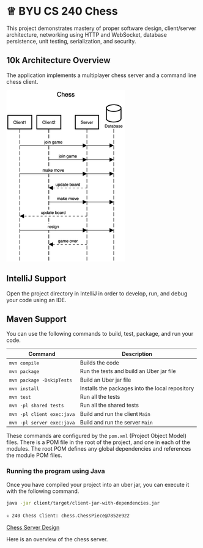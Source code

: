 # ♕ BYU CS 240 Chess

This project demonstrates mastery of proper software design, client/server architecture, networking using HTTP and WebSocket, database persistence, unit testing, serialization, and security.

## 10k Architecture Overview

The application implements a multiplayer chess server and a command line chess client.

[![Sequence Diagram](10k-architecture.png)](https://sequencediagram.org/index.html#initialData=C4S2BsFMAIGEAtIGckCh0AcCGAnUBjEbAO2DnBElIEZVs8RCSzYKrgAmO3AorU6AGVIOAG4jUAEyzAsAIyxIYAERnzFkdKgrFIuaKlaUa0ALQA+ISPE4AXNABWAexDFoAcywBbTcLEizS1VZBSVbbVc9HGgnADNYiN19QzZSDkCrfztHFzdPH1Q-Gwzg9TDEqJj4iuSjdmoMopF7LywAaxgvJ3FC6wCLaFLQyHCdSriEseSm6NMBurT7AFcMaWAYOSdcSRTjTka+7NaO6C6emZK1YdHI-Qma6N6ss3nU4Gpl1ZkNrZwdhfeByy9hwyBA7mIT2KAyGGhuSWi9wuc0sAI49nyMG6ElQQA)

## IntelliJ Support

Open the project directory in IntelliJ in order to develop, run, and debug your code using an IDE.

## Maven Support

You can use the following commands to build, test, package, and run your code.

| Command                    | Description                                     |
| -------------------------- | ----------------------------------------------- |
| `mvn compile`              | Builds the code                                 |
| `mvn package`              | Run the tests and build an Uber jar file        |
| `mvn package -DskipTests`  | Build an Uber jar file                          |
| `mvn install`              | Installs the packages into the local repository |
| `mvn test`                 | Run all the tests                               |
| `mvn -pl shared tests`     | Run all the shared tests                        |
| `mvn -pl client exec:java` | Build and run the client `Main`                 |
| `mvn -pl server exec:java` | Build and run the server `Main`                 |

These commands are configured by the `pom.xml` (Project Object Model) files. There is a POM file in the root of the project, and one in each of the modules. The root POM defines any global dependencies and references the module POM files.

### Running the program using Java

Once you have compiled your project into an uber jar, you can execute it with the following command.

```sh
java -jar client/target/client-jar-with-dependencies.jar

♕ 240 Chess Client: chess.ChessPiece@7852e922
```

[Chess Server Design](https://sequencediagram.org/index.html?presentationMode=readOnly#initialData=MQAgCgFghgzgpiATAKGVAxgFwPYCcQDCANgJZwB2myADlLpieibZSAMpy4BunNdDTFpnacujOH3qNmUVgBEomKAEF06ODBjIAJoqgAjWAm37UAc1zYArtRDByULgE8QAJThmSMTLkUls5HYA7hAkmBLEZKwAtAB8ItycAFwgANpgAPJsACoAuiAA9FbwuAA65ADexZwOALZwADQgtJpBeNpNcLVQJEQAvsgcifhxCWLqKbgeXuG4ABTVuHWNzbAwbbgdIF09RACUg6LiIKMKSqrqmilmcJgAqiULJcsHZypqGjAn8SYpbACiABl-gRsiBFssQAAxVwZACy4JKyDeF0+J1GQ3GcBS5CsRCIh24x1OelRVxA6CmijgD04TxqUHqTRa63ar1JH003xAvxAAEkAHIA1xgiGMlYsjZbHa9fkC7IZRG8THE+IozkwFKUuDU5RWTAQelLcXs84a7m8wXC0XPcVNKD6iDZbAAawocoVIAdBuRHMuX2iGKOEy9judbvIhKx6PimOSoYN4YoUc4McIpAomBSiAADDnyhVvU7XRQBhRtOZLDY7HhZDcQIDsJ5AsAQmEIhmYrHRPH0lk8oV4Jp-OQC2KmatWu0BnGRt2iSGiE2SOQjctmWspQcVepuer-ddbrT5uO4Kb3v6Lfo-kCQTaGfUveRtJPWZtobCEYtfWbL4H51iKTfjuCAkr+nxalS4R6gaa4mj+F5oqMlpCv8IpKsaE5FjgEYeoqRYIWSAZBgu2IgFUtpYWGJbkDOwagSRPC4CkFEPisRZJrRKYjKMkSZtmeZjpR7HURGZbPpW1i2MAFhwO6jZmNYwitqE4TIHxXZjL2ci3tk-z5AUQ4wCO5QcTR3HciBKTaHARC3HAcxmRG270XufoQTytn2TBhpORQ55EVeKQ6cCekJsWuEwvC4WEea-5jOISRRsSjHJBZ8UaVmSB5qg5aSdWwBTC+gIzCAADi4pfCp7bqZ2wipcxaRlf8A4FGY4qmaJyazt8VkgDcmAVfUMCOV15AuaRbngeSA0+aNiY0QFcU-Ne7C3qC4WcSAABmli1DF+5IXEfW4viyW7nEh3kqQ3hDRocxLX+K03sCG3tcNO17f14qxX+jGJeRIAAETvRoQMpKkFQg+KfJyODIAAIyIAAzAALE05RA224THss4NA0DTRA-oRAYC6uPivjhMgJjoMCuKSQE30IC5HRk3xbOLHA6DMDw5D0P1LD8NI2jGPkFjqk0sJVNEyTZMU-UMs0+LdMM0zLNs0x3yZQJ+aVNzlV81DoNCykIvo8rEvtgrcBK8TpPoOT0uM9TtPivT9Qu8zrO5RJyAWFJdjUFYuDUHZhBQQgd3BJLtVRPVAG9pkOQGaDnULRGBaq-Umupv9IbatSczZyJGf+edoFqu5M23Hdxfu-BV0Bs9a2vWCJcftFoO-UdAEA6dRAgBXU2IeShfhHXJePUhLdWmh7cNxOJtyGL2NS2xTRy47NsNOUoN4d99Q91yHP0Sxy+aylieNRUF-pbxdXnzDcgDL7Fb+1W0lOLZS5BCAABS2AVzlXFHYLeLo46Zksj2Rq6Q7itTTg4MaBZMoEGwEuXATQ749WOmfEAAArIBq4-LkCaBUVB6C8BYOfn0Ca0ZLrV01P1W4c0SHTxPi3AEbdNo0U7giAiTcYwnTxASEC3wm5AWoLoCe4o5jkLqoQShmDD5wFhrQ4+zceSrTnuhChGCQArhwOVZQcJ-gaLTH1Ye-5Ob31iDrbKOZkB5Q-oHGSvgXDEB1PgKA1Aw6MD8AEGONVMrQOGBDEKLV9KFBMOlPuBc7J0AelY2IEiKQJPmOwzRvIIlhQEYwoKIAcn-AOvk5Cq0ikYXMdYvBA8rENRSLY9M8ddZOIkkAA)

Here is an overview of the chess server.
